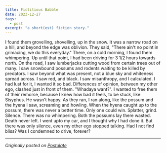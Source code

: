 ```yaml
---
title: Fictitious Babble
date: 2023-12-27
tags:
  - post
excerpt: "a short(est) fiction story."
---
```

I found them grovelling, shovelling, up in the snow. It was a narrow road on a hill, and beyond the edge was oblivion. They said, "There ain't no point in grimacing, we do this everyday." There, on a cold morning, I found them whimpering.
Up until that point, I had been driving for 3 1/2 hours towards north. On the road, I saw lumberjacks cutting wood from certain trees out of many. I saw snowbound possums and rodents waiting to be killed by predators. I saw  beyond what was present, not a blue sky and whiteness spread across.
I saw red, and black. I saw misanthropy, and I calculated. I had lust for it, I wanted it so bad. Differences of opinion, between my other ego, clashed just in front of them.
"Whadaya want?". I wanted to free them of their remorse, because I knew how bad it feels, to be stuck, like Sisyphus. He wasn't happy.
As they ran, I ran along, like the possum and the hyena I saw, screaming and howling. When the hyena caught up to the possum, there was never a better time. Only one could win.
Splatter, grind. Silence. There was no whimpering. Both the possums lay there wasted. Death never left.
I went upto my car, and I thought why I had done it. But there was only silence, even my other ego stopped talking. 
Had I not find bliss? Was I condemned to drive, forever?

---
*Originally posted on [Postulate](https://postulate.us/@moisentinel/lit/e/2023-12-27-Fictitious-Babble-dtG2FcZ8EXLa6eFmFUSRpf)* 
